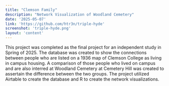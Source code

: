 ```yaml
---
title: "Clemson Family"
description: "Network Visualization of Woodland Cemetery"
date: '2025-05-07'
link: 'https://github.com/htr3n/triple-hyde'
screenshot: 'triple-hyde.png'
layout: 'content'
---
```


This project was completed as the final project for an independent study in Spring of 2025. The database was created to show the connections between people who are listed on a 1936 map of Clemson College as living in campus housing. A comparison of those people who lived on campus and are also interred at Woodland Cemetery at Cemetery Hill was created to assertain the difference between the two groups. The project utilized Airtable to create the database and R to create the network visualizations.

